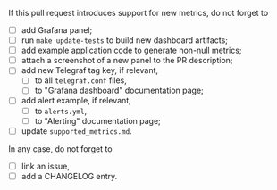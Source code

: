 If this pull request introduces support for new metrics, do not forget to
- [ ] add Grafana panel;
- [ ] run `make update-tests` to build new dashboard artifacts;
- [ ] add example application code to generate non-null metrics;
- [ ] attach a screenshot of a new panel to the PR description;
- [ ] add new Telegraf tag key, if relevant,
  - [ ] to all `telegraf.conf` files,
  - [ ] to "Grafana dashboard" documentation page;
- [ ] add alert example, if relevant,
  - [ ] to `alerts.yml`,
  - [ ] to "Alerting" documentation page;
- [ ] update `supported_metrics.md`.

In any case, do not forget to
- [ ] link an issue,
- [ ] add a CHANGELOG entry.
